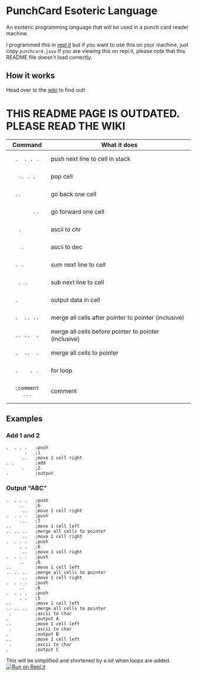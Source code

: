 # PunchCard Esoteric Language
An esoteric programming language that will be used in a punch card reader machine.

I programmed this in [repl.it](https://repl.it) but if you want to use this on your machine, just copy `punchcard.java`
If you are viewing this on repl.it, please note that this README file doesn't load correctly.

## How it works

Head over to the [wiki](https://github.com/Supercolbat/PunchCard-EsoLang/wiki) to find out!




# THIS README PAGE IS OUTDATED. PLEASE READ THE WIKI

| Command     | What it does           |
| :-: | --- |
|<pre>`.  . . .`</pre>| push next line to cell in stack|
|<pre>` .. . . `</pre>| pop cell |
|<pre>`..      `</pre>| go back one cell |
|<pre>`      ..`</pre>| go forward one cell |
|<pre>` .      `</pre>| ascii to chr |
|<pre>`  .     `</pre>| ascii to dec |
|<pre>`. .     `</pre>| sum next line to cell |
|<pre>` . .    `</pre>| sub next line to cell |
|<pre>`.       `</pre>| output data in cell |
|<pre>`.  .. ..`</pre>| merge all cells after pointer to pointer (inclusive)|
|<pre>`.. ..  .`</pre>| merge all cells before pointer to pointer (inclusive)|
|<pre>`.  ..  .`</pre>| merge all cells to pointer|
|<pre>`.    . .`</pre>| for loop |
|<pre>`;comment ...`</pre>| comment |

## Examples
### Add 1 and 2
    .  . . .   ;push
           .   ;1
          ..   ;move 1 cell right
    . .        ;add
          .    ;2
    .          ;output
### Output "ABC"
    .  . . .   ;push
         ..    ;6
          ..   ;move 1 cell right
    .  . . .   ;push
         ...   ;7
    ..         ;move 1 cell left
    .. .. ..   ;merge all cells to pointer
          ..   ;move 1 cell right
    .  . . .   ;push
         . .   ;6
          ..   ;move 1 cell right
    .  . . .   ;push
         ..    ;6
    ..         ;move 1 cell left
    .. .. ..   ;merge all cells to pointer
          ..   ;move 1 cell right
    .  . . .   ;push
         ..    ;6
    .  . . .   ;push
         . .   ;5
    ..         ;move 1 cell left
    .. .. ..   ;merge all cells to pointer
     .         ;ascii to char
    .          ;output A
    ..         ;move 1 cell left
     .         ;ascii to char
    .          ;output B
    ..         ;move 1 cell left
     .         ;ascii to char
    .          ;output C
This will be simplified and shortened by a *lot* when loops are added.
[![Run on Repl.it](https://repl.it/badge/github/Supercolbat/PunchCard-PL)](https://repl.it/github/Supercolbat/PunchCard-PL)

